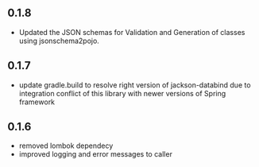 ## 0.1.8
- Updated the JSON schemas for Validation and Generation of classes 
  using jsonschema2pojo.
  
## 0.1.7
- update gradle.build to resolve right version of jackson-databind 
  due to integration conflict of this library with newer versions
  of Spring framework

## 0.1.6
- removed lombok dependecy
- improved logging and error messages to caller
